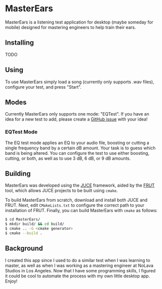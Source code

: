 # MasterEars

MasterEars is a listening test application for desktop (maybe someday for mobile) designed
for mastering engineers to help train their ears.

## Installing
TODO

## Using
To use MasterEars simply load a song (currently only supports .wav files),
configure your test, and press "Start".

## Modes
Currently MasterEars only supports one mode: "EQTest".
If you have an idea for a new test to add, please create
a [GitHub issue](https://github.com/jatinchowdhury18/MasterEars/issues)
with your idea!

### EQTest Mode
The EQ test mode applies an EQ to your audio file, boosting or cutting
a single frequency band by a certain dB amount. Your task is to guess
which band is being altered. You can configure the test to use either
boosting, cutting, or both, as well as to use 3 dB, 6 dB, or 9 dB amounts.

## Building
MasterEars was developed using the [JUCE](https://github.com/WeAreROLI/JUCE)
framework, aided by the [FRUT](https://github.com/McMartin/FRUT) tool,
which allows JUCE projects to be built using `cmake`.

To build MasterEars from scratch, download and install both JUCE and FRUT.
Next, edit `CMakeLists.txt` to configure the correct path to your installation
of FRUT. Finally, you can build MasterEars with `cmake` as follows:

```bash
$ cd MasterEars/
$ mkdir build/ && cd build/
$ cmake .. -G <cmake generator>
$ cmake --build .
```

## Background
I created this app since I used to do a similar test when I was learning
to master, as well as when I was working as a mastering engineer at NoLava
Studios in Los Angeles. Now that I have some programming skills, I figured
it could be cool to automate the process with my own little desktop app.
Enjoy!
